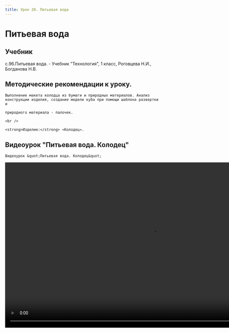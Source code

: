 ```yaml
---
title: Урок 20. Питьевая вода
---
```


# Питьевая вода

## Учебник

с.96.Питьевая вода. - Учебник "Технология", 1 класс, Роговцева Н.И., Богданова Н.В.

## Методические рекомендации к уроку.

<p>
	Выполнение макета колодца из бумаги и природных материалов. Анализ конструкции изделия, создание модели куба при помощи шаблона развертки и
</p>
<p>
	природного материала - палочек. 
</p>
<p>
	<br />
</p>
<p>
	<strong>Изделие:</strong> «Колодец».
</p>

## Видеоурок "Питьевая вода. Колодец"

<p>
	Видеоурок &quot;Питьевая вода. Колодец&quot;
</p>


<video width="960" height="540" controls>
  <source src="https://vod-progressive.akamaized.net/exp=1667466593~acl=%2Fvimeo-prod-skyfire-std-us%2F01%2F236%2F15%2F376183564%2F1569561757.mp4~hmac=d6ab4f8f662e2a96b45f8137708f992be566c8c2c424afb1c26d99cf84057f5c/vimeo-prod-skyfire-std-us/01/236/15/376183564/1569561757.mp4" type="video/mp4">
Your browser does not support the video tag.
</video>
